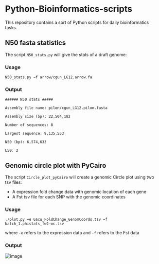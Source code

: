# Python-Bioinformatics-scripts

This repository contains a sort of Python scripts for daily bioinformatics tasks.

## N50 fasta statistics

The script `N50_stats.py` will give the stats of a draft genome:

### Usage

`N50_stats.py −f arrow/cgun_LG12.arrow.fa`

### Output

`###### N50 stats #####`

`Assembly file name: pilon/cgun_LG12.pilon.fasta`

`Assembly size (bp): 22,504,182`

`Number of sequences: 8`

`Largest sequence: 9,135,553`

`N50 (bp): 6,574,633`

`L50: 2`

## Genomic circle plot with PyCairo

The script `Circle_plot_pyCairo` will create a genomic Circle plot using two tsv files:

* A expression fold change data with genomic location of each gene
* A Fst tsv file for each SNP with the genomic coordinates

### Usage

`./plot.py −e Gacu_FoldChange_GenomCoords.tsv −f batch_1.phistats_fw2−oc.tsv`

where `-e` refers to the expression data and `-f` refers to the Fst data

### Output
![image](https://user-images.githubusercontent.com/32884929/114288508-22f00980-9a36-11eb-9d71-90b346053c71.png)

